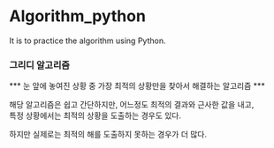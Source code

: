 # Algorithm_python 

It is to practice the algorithm using Python.

### 그리디 알고리즘 ###  
*** 눈 앞에 놓여진 상황 중 가장 최적의 상황만을 찾아서 해결하는 알고리즘 *** 

해당 알고리즘은 쉽고 간단하지만, 어느정도 최적의 결과와 근사한 값을 내고,  
특정 상황에서는 최적의 상황을 도출하는 경우도 있다.

하지만 실제로는 최적의 해를 도출하지 못하는 경우가 더 많다.
